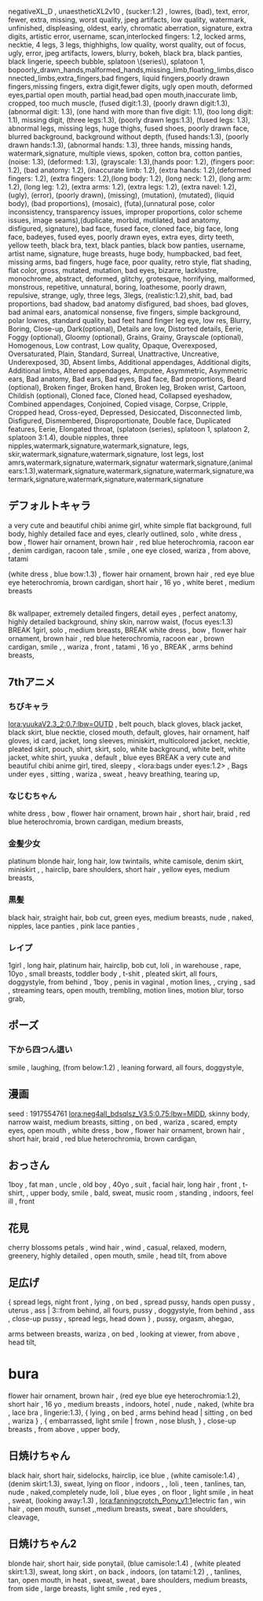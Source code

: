 negativeXL_D , unaestheticXL2v10 , (sucker:1.2) , lowres, (bad), text, error, fewer, extra, missing, worst quality, jpeg artifacts, low quality, watermark, unfinished, displeasing, oldest, early, chromatic aberration, signature, extra digits, artistic error, username, scan,interlocked fingers: 1.2, locked arms, necktie, 4 legs, 3 legs, thighhighs, low quality, worst quality, out of focus, ugly, error, jpeg artifacts, lowers, blurry, bokeh, black bra, black panties, black lingerie, speech bubble, splatoon \\(series\\), splatoon 1, bopoorly_drawn_hands,malformed_hands,missing_limb,floating_limbs,disconnected_limbs,extra_fingers,bad fingers, liquid fingers,poorly drawn fingers,missing fingers, extra digit,fewer digits, ugly open mouth, deformed eyes,partial open mouth, partial head,bad open mouth,inaccurate limb, cropped, too much muscle, (fused digit:1.3), (poorly drawn digit:1.3), (abnormal digit: 1.3), (one hand with more than five digit: 1.1), (too long digit: 1.1), missing digit, (three legs:1.3), (poorly drawn legs:1.3), (fused legs: 1.3), abnormal legs, missing legs, huge thighs, fused shoes, poorly drawn face, blurred background, background without depth, (fused hands:1.3), (poorly drawn hands:1.3), (abnormal hands: 1.3), three hands, missing hands, watermark,signature, multiple views, spoken, cotton bra, cotton panties, (noise: 1.3), (deformed: 1.3), (grayscale: 1.3),(hands poor: 1.2), (fingers poor: 1.2), (bad anatomy: 1.2), (inaccurate limb: 1.2), (extra hands: 1.2),(deformed fingers: 1.2), (extra fingers: 1.2),(long body: 1.2), (long neck: 1.2), (long arm: 1.2), (long leg: 1.2), (extra arms: 1.2), (extra legs: 1.2), (extra navel: 1.2),(ugly), (error), (poorly drawn), (missing), (mutation), (mutated), (liquid body), (bad proportions), (mosaic), (futa),(unnatural pose, color inconsistency, transparency issues, improper proportions, color scheme issues, image seams),(duplicate, morbid, mutilated, bad anatomy, disfigured, signature), bad face, fused face, cloned face, big face, long face, badeyes, fused eyes, poorly drawn eyes, extra eyes, dirty teeth, yellow teeth, black bra, text, black panties, black bow panties, username, artist name, signature, huge breasts, huge body, humpbacked, bad feet, missing arms, bad fingers, huge face, poor quality, retro style, flat shading, flat color, gross, mutated, mutation, bad eyes, bizarre, lacklustre, monochrome, abstract, deformed, glitchy, grotesque, horrifying, malformed, monstrous, repetitive, unnatural, boring, loathesome, poorly drawn, repulsive, strange, ugly, three legs, 3legs, (realistic:1.2),shit, bad, bad proportions, bad shadow, bad anatomy disfigured, bad shoes, bad gloves, bad animal ears, anatomical nonsense, five fingers, simple background, polar lowres, standard quality, bad feet hand finger leg eye, low res, Blurry, Boring, Close-up, Dark(optional), Details are low, Distorted details, Eerie, Foggy (optional), Gloomy (optional), Grains, Grainy, Grayscale (optional), Homogenous, Low contrast, Low quality, Opaque, Overexposed, Oversaturated, Plain, Standard, Surreal, Unattractive, Uncreative, Underexposed, 3D, Absent limbs, Additional appendages, Additional digits, Additional limbs, Altered appendages, Amputee, Asymmetric, Asymmetric ears, Bad anatomy, Bad ears, Bad eyes, Bad face, Bad proportions, Beard (optional), Broken finger, Broken hand, Broken leg, Broken wrist, Cartoon, Childish (optional), Cloned face, Cloned head, Collapsed eyeshadow, Combined appendages, Conjoined, Copied visage, Corpse, Cripple, Cropped head, Cross-eyed, Depressed, Desiccated, Disconnected limb, Disfigured, Dismembered, Disproportionate, Double face, Duplicated features, Eerie, Elongated throat, (splatoon \(series\), splatoon 1, splatoon 2, splatoon 3:1.4), double nipples, three nipples,watermark,signature,watermark,signature, legs, skir,watermark,signature,watermark,signature, lost legs, lost amrs,watermark,signature,watermark,signatur watermark,signature,(animal ears:1.3),watermark,signature,watermark,signature,watermark,signature,watermark,signature,watermark,signature,watermark,signature



## デフォルトキャラ

a very cute and beautiful chibi anime girl, white simple flat background, full body,  highly detailed face and eyes, clearly outlined, solo , white dress , bow , flower hair ornament,    brown hair , red blue  heterochromia,  racoon ear , denim cardigan,  racoon tale , smile , one eye closed,  wariza ,  from above,  tatami 

(white dress , blue bow:1.3) , flower hair ornament, brown hair , red eye blue eye heterochromia,  brown cardigan, short hair , 16 yo , white beret , medium breasts


## 
8k wallpaper, extremely detailed fingers, detail eyes , perfect anatomy, highly detailed background, shiny skin, narrow waist, (focus eyes:1.3) BREAK
1girl, solo , medium breasts,   BREAK
white dress , bow , flower hair ornament,    brown hair , red blue  heterochromia,  racoon ear , brown cardigan,  smile ,   ,  wariza ,  front ,  tatami , 16 yo , BREAK  , arms behind breasts, 

## 7thアニメ

### ちびキャラ

<lora:yuukaV2.3_2:0.7:lbw=OUTD> , belt pouch, black gloves, black jacket, black skirt, blue necktie, closed mouth, default, gloves, hair ornament, half gloves, id card, jacket, long sleeves, miniskirt, multicolored jacket, necktie, pleated skirt, pouch, shirt, skirt, solo, white background, white belt, white jacket, white shirt, yuuka , default , blue eyes  BREAK 
a very cute and beautiful chibi anime girl,  tired,  sleepy , <lora:bags under eyes:1.2> , Bags under eyes , sitting , wariza , sweat , heavy breathing, tearing up, 


### なじむちゃん
white dress , bow , flower hair ornament,    brown hair , short hair, braid , red blue  heterochromia, brown cardigan,  medium   breasts,

### 金髪少女
platinum blonde hair,  long hair,  low twintails, white camisole, denim skirt,  miniskirt , ,  hairclip,   bare shoulders,  short hair ,  yellow eyes,   medium   breasts,  

### 黒髪
black hair,  straight hair,  bob cut,  green eyes,  medium breasts,  nude , naked,  nipples,  lace panties , pink lace panties , 

### レイプ
1girl ,  long hair,  platinum hair,  hairclip,    bob cut,  loli , in warehouse ,  rape,  10yo , small breasts,  toddler body , t-shit , pleated skirt,  all fours,  doggystyle,  from behind ,  1boy , penis in vaginal , motion lines,  , crying , sad , streaming tears,  open mouth,  trembling,   motion lines,  motion blur, torso grab, 

## ポーズ
### 下から四つん這い
smile , laughing,  (from below:1.2)  ,  leaning forward,  all fours,  doggystyle, 

## 漫画
seed : 1917554761
<lora:neg4all_bdsqlsz_V3.5:0.75:lbw=MIDD>, skinny body, narrow waist, medium breasts, 
 sitting , on bed , wariza ,  scared,  empty eyes,  open mouth , 
white dress , bow , flower hair ornament,    brown hair , short hair, braid ,   red blue  heterochromia, brown cardigan,   

## おっさん
1boy , fat man , uncle , old boy , 40yo , suit , facial hair,  long hair , front ,  t-shirt,  ,  upper body,  smile , bald,  sweat,  music room , standing , indoors,  feel ill , front 

## 花見
cherry blossoms petals , wind hair , wind , casual, relaxed, modern, greenery,  highly detailed , open mouth,  smile , head tilt,   from above 

## 足広げ

{ spread legs,  night front , lying , on bed  , spread pussy,  hands open pussy , uterus , ass  | 3::from behind,  all fours,  pussy , doggystyle,  from behind , ass , close-up pussy , spread legs, head down } , pussy,  orgasm,  ahegao, 

arms between breasts,  wariza , on bed , looking at viewer,    from above , head tilt, 

# bura
 flower hair ornament, brown hair , (red eye blue eye heterochromia:1.2),  short hair , 16 yo , medium breasts , indoors,  hotel ,  nude , naked,   (white bra , lace bra , lingerie:1.3), 
{ lying , on bed , arms behind head  | sitting , on bed , wariza } ,  { embarrassed,  light smile | frown  ,  nose blush,  } , close-up breasts ,  from above , upper body, 


## 日焼けちゃん
black hair, short hair, sidelocks, hairclip, ice blue ,  (white camisole:1.4) , (denim skirt:1.3), sweat, lying on floor , indoors , , loli , teen , tanlines, tan, nude , naked,completely nude, loli , blue eyes  ,   on floor , light smile ,   in heat , sweat,  (looking away:1.3) , <lora:fanningcrotch_Pony_v1:1>electric fan , win hair , open mouth,  sunset ,,medium breasts,  sweat , bare shoulders,  cleavage,  

## 日焼けちゃん2
blonde hair, short hair, side ponytail,  (blue camisole:1.4) , (white pleated skirt:1.3), sweat, long skirt ,  on back , indoors,  (on tatami:1.2) ,  , tanlines, tan, open mouth,  in heat , sweat,   sweat , bare shoulders,   medium breasts,  from side ,  large breasts,  light smile ,  red eyes , 
